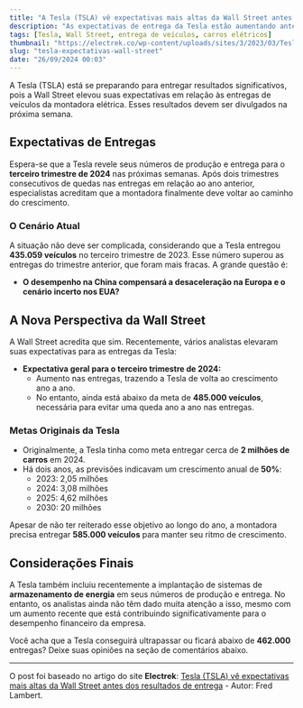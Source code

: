 ```yaml
---
title: "A Tesla (TSLA) vê expectativas mais altas da Wall Street antes dos resultados de entrega"
description: "As expectativas de entrega da Tesla estão aumentando antes dos resultados do terceiro trimestre de 2024."
tags: [Tesla, Wall Street, entrega de veículos, carros elétricos]
thumbnail: "https://electrek.co/wp-content/uploads/sites/3/2023/03/Tesla-extended-warranty-hero.jpg?quality=82&strip=all&w=1600"
slug: "tesla-expectativas-wall-street"
date: "26/09/2024 00:03"
---
```


A Tesla (TSLA) está se preparando para entregar resultados significativos, pois a Wall Street elevou suas expectativas em relação às entregas de veículos da montadora elétrica. Esses resultados devem ser divulgados na próxima semana.

## Expectativas de Entregas

Espera-se que a Tesla revele seus números de produção e entrega para o **terceiro trimestre de 2024** nas próximas semanas. Após dois trimestres consecutivos de quedas nas entregas em relação ao ano anterior, especialistas acreditam que a montadora finalmente deve voltar ao caminho do crescimento. 

### O Cenário Atual

A situação não deve ser complicada, considerando que a Tesla entregou **435.059 veículos** no terceiro trimestre de 2023. Esse número superou as entregas do trimestre anterior, que foram mais fracas. A grande questão é:

- **O desempenho na China compensará a desaceleração na Europa e o cenário incerto nos EUA?**

## A Nova Perspectiva da Wall Street

A Wall Street acredita que sim. Recentemente, vários analistas elevaram suas expectativas para as entregas da Tesla:

- **Expectativa geral para o terceiro trimestre de 2024:** 
  - Aumento nas entregas, trazendo a Tesla de volta ao crescimento ano a ano.
  - No entanto, ainda está abaixo da meta de **485.000 veículos**, necessária para evitar uma queda ano a ano nas entregas.

### Metas Originais da Tesla

- Originalmente, a Tesla tinha como meta entregar cerca de **2 milhões de carros** em 2024.
- Há dois anos, as previsões indicavam um crescimento anual de **50%**:
  - 2023: 2,05 milhões
  - 2024: 3,08 milhões
  - 2025: 4,62 milhões
  - 2030: 20 milhões

Apesar de não ter reiterado esse objetivo ao longo do ano, a montadora precisa entregar **585.000 veículos** para manter seu ritmo de crescimento.

## Considerações Finais

A Tesla também incluiu recentemente a implantação de sistemas de **armazenamento de energia** em seus números de produção e entrega. No entanto, os analistas ainda não têm dado muita atenção a isso, mesmo com um aumento recente que está contribuindo significativamente para o desempenho financeiro da empresa.

Você acha que a Tesla conseguirá ultrapassar ou ficará abaixo de **462.000** entregas? Deixe suas opiniões na seção de comentários abaixo.

---

O post foi baseado no artigo do site **Electrek**: [Tesla (TSLA) vê expectativas mais altas da Wall Street antes dos resultados de entrega](https://electrek.co/2024/09/25/tesla-tsla-sees-higher-expectations-from-wall-street-ahead-of-delivery-results/) - Autor: Fred Lambert.
